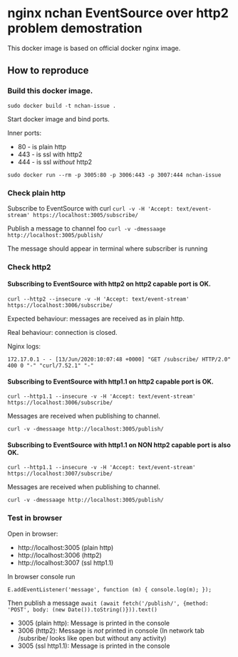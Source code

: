 # nginx nchan EventSource over http2 problem demostration

This docker image is based on official docker nginx image.

## How to reproduce

### Build this docker image.

```sudo docker build -t nchan-issue .```

Start docker image and bind ports.

Inner ports:
* 80 - is plain http
* 443 - is ssl with http2
* 444 - is ssl *without* http2

```sudo docker run --rm -p 3005:80 -p 3006:443 -p 3007:444 nchan-issue```

### Check plain http

Subscribe to EventSource with curl
```curl -v -H 'Accept: text/event-stream' https://localhost:3005/subscribe/```

Publish a message to channel foo
```curl -v -dmessaage http://localhost:3005/publish/```

The message should appear in terminal where subscriber is running

### Check http2


#### Subscribing to EventSource with http2 on http2 capable port is OK.

```curl --http2 --insecure -v -H 'Accept: text/event-stream' https://localhost:3006/subscribe/```

Expected behaviour: messages are received as in plain http.

Real behaviour: connection is closed.

Nginx logs:

```2020/06/13 10:07:48 [error] 6#6: *1 output on closed stream, client: 172.17.0.1, server: localhost, request: "GET /subscribe/ HTTP/2.0", host: "localhost:3006"
172.17.0.1 - - [13/Jun/2020:10:07:48 +0000] "GET /subscribe/ HTTP/2.0" 400 0 "-" "curl/7.52.1" "-"
```


#### Subscribing to EventSource with http1.1 on http2 capable port is OK.

```curl --http1.1 --insecure -v -H 'Accept: text/event-stream' https://localhost:3006/subscribe/```

Messages are received when publishing to channel.

```curl -v -dmessaage http://localhost:3005/publish/```


#### Subscribing to EventSource with http1.1 on NON http2 capable port is also OK.

```curl --http1.1 --insecure -v -H 'Accept: text/event-stream' https://localhost:3007/subscribe/```

Messages are received when publishing to channel.

```curl -v -dmessaage http://localhost:3005/publish/```

### Test in browser

Open in browser:

* http://localhost:3005 (plain http)
* http://localhost:3006 (http2)
* http://localhost:3007 (ssl http1.1)

In browser console run
```var E = new EventSource('/subscribe/');
E.addEventListener('message', function (m) { console.log(m); });
```

Then publish a message
```await (await fetch('/publish/', {method: 'POST', body: (new Date()).toString()})).text()```

* 3005 (plain http): Message is printed in the console
* 3006 (http2): Message is *not* printed in console (In network tab /subsribe/ looks like open but without any activity)
* 3005 (ssl http1.1): Message is printed in the console




